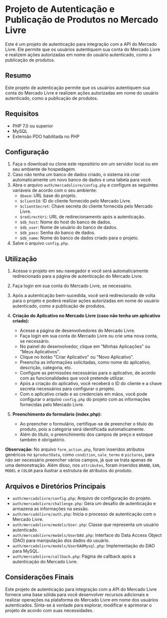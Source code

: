 # Projeto de Autenticação e Publicação de Produtos no Mercado Livre

Este é um projeto de autenticação para integração com a API do Mercado Livre. Ele permite que os usuários autentiquem sua conta do Mercado Livre e realizem ações autorizadas em nome do usuário autenticado, como a publicação de produtos.

## Resumo

Este projeto de autenticação permite que os usuários autentiquem sua conta do Mercado Livre e realizem ações autorizadas em nome do usuário autenticado, como a publicação de produtos.

## Requisitos

- PHP 7.0 ou superior
- MySQL
- Extensão PDO habilitada no PHP

## Configuração

1. Faça o download ou clone este repositório em um servidor local ou em seu ambiente de hospedagem.
2. Caso não tenha um banco de dados criado, o sistema irá criar automaticamente um novo banco de dados e uma tabela para você.
3. Abra o arquivo `auth/mercadolivre/config.php` e configure as seguintes variáveis de acordo com o seu ambiente:
   - `$base`: URL base do projeto.
   - `$clientId`: ID do cliente fornecido pelo Mercado Livre.
   - `$clientSecret`: Chave secreta do cliente fornecida pelo Mercado Livre.
   - `$redirectUri`: URL de redirecionamento após a autenticação.
   - `$db_host`: Nome do host do banco de dados.
   - `$db_user`: Nome de usuário do banco de dados.
   - `$db_pass`: Senha do banco de dados.
   - `$db_name`: Nome do banco de dados criado para o projeto.
4. Salve o arquivo `config.php`.

## Utilização

1. Acesse o projeto em seu navegador e você será automaticamente redirecionado para a página de autenticação do Mercado Livre.
2. Faça login em sua conta do Mercado Livre, se necessário.
3. Após a autenticação bem-sucedida, você será redirecionado de volta para o projeto e poderá realizar ações autorizadas em nome do usuário autenticado, como a publicação de produtos.

4. **Criação do Aplicativo no Mercado Livre (caso não tenha um aplicativo criado):**

   - Acesse a página de desenvolvedores do Mercado Livre.
   - Faça login em sua conta do Mercado Livre ou crie uma nova conta, se necessário.
   - No painel do desenvolvedor, clique em "Minhas Aplicações" ou "Meus Aplicativos".
   - Clique no botão "Criar Aplicativo" ou "Novo Aplicativo".
   - Preencha as informações solicitadas, como nome do aplicativo, descrição, categoria, etc.
   - Configure as permissões necessárias para o aplicativo, de acordo com as funcionalidades que você pretende utilizar.
   - Após a criação do aplicativo, você receberá o ID do cliente e a chave secreta necessários para configurar o projeto.
   - Com o aplicativo criado e as credenciais em mãos, você pode configurar o arquivo `config.php` do projeto com as informações fornecidas pelo Mercado Livre.

5. **Preenchimento do formulário (index.php):**

   - Ao preencher o formulário, certifique-se de preencher o título do produto, pois a categoria será identificada automaticamente.
   - Além do título, o preenchimento dos campos de preço e estoque também é obrigatório.

**Observação:** No arquivo `form_action.php`, foram inseridos atributos genéricos no `$productData`, como `condition`, `sale_terms` e `pictures`, para não ser necessário preencher vários campos, já que se trata apenas de uma demonstração. Além disso, nos `attributes`, foram inseridos `BRAND`, `EAN`, `MODEL` e `COLOR` para ilustrar a estrutura de atributos do produto.

## Arquivos e Diretórios Principais

- `auth/mercadolivre/config.php`: Arquivo de configuração do projeto.
- `auth/mercadolivre/challenge.php`: Gera um desafio de autenticação e armazena as informações na sessão.
- `auth/mercadolivre/auth.php`: Inicia o processo de autenticação com o Mercado Livre.
- `auth/mercadolivre/models/User.php`: Classe que representa um usuário autenticado.
- `auth/mercadolivre/models/UserDAO.php`: Interface do Data Access Object (DAO) para manipulação dos dados do usuário.
- `auth/mercadolivre/models/UserDAOMysql.php`: Implementação do DAO para MySQL.
- `auth/mercadolivre/callback.php`: Página de callback após a autenticação do Mercado Livre.

## Considerações Finais

Este projeto de autenticação para integração com a API do Mercado Livre fornece uma base sólida para você desenvolver recursos adicionais e realizar operações na plataforma do Mercado Livre em nome dos usuários autenticados. Sinta-se à vontade para explorar, modificar e aprimorar o projeto de acordo com suas necessidades.

